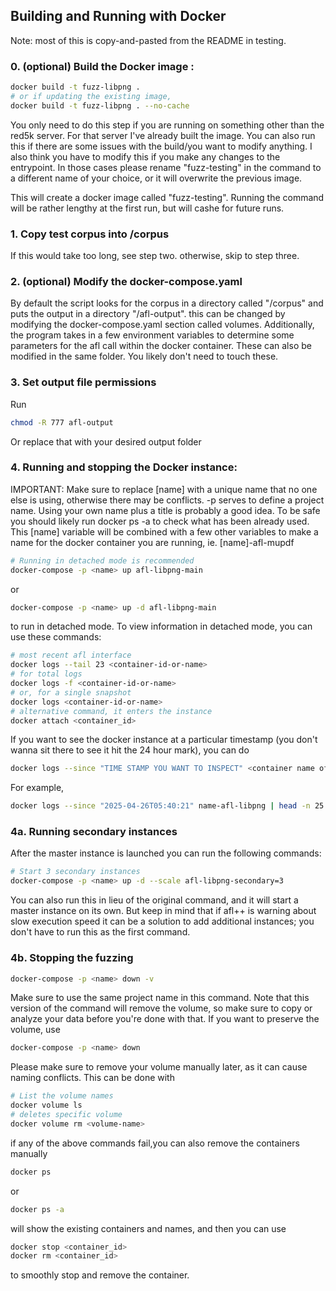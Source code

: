 ## Building and Running with Docker

Note: most of this is copy-and-pasted from the README in testing.

### 0. (optional) Build the Docker image :
```bash
docker build -t fuzz-libpng .
# or if updating the existing image,
docker build -t fuzz-libpng . --no-cache
```
You only need to do this step if you are running on something other than the red5k server. For that server I've already built the image. You can also run this if there are some issues with the build/you want to modify anything. I also think you have to modify this if you make any changes to the entrypoint. In those cases please rename "fuzz-testing" in the command to a different name of your choice, or it will overwrite the previous image.

This will create a docker image called "fuzz-testing". Running the command will be rather lengthy at the first run, but will cashe for future runs. 

### 1. Copy test corpus into /corpus

If this would take too long, see step two. otherwise, skip to step three.

### 2. (optional) Modify the docker-compose.yaml

By default the script looks for the corpus in a directory called "/corpus" and puts the output in a directory "/afl-output". this can be changed by modifying the docker-compose.yaml section called volumes. Additionally, the program takes in a few environment variables to determine some parameters for the afl call within the docker container.  These can also be modified in the same folder. You likely don't need to touch these.

### 3. Set output file permissions
Run
```bash
chmod -R 777 afl-output
```
Or replace that with your desired output folder

### 4. Running and stopping the Docker instance:

IMPORTANT: Make sure to replace [name] with a unique name that no one else is using, otherwise there may be conflicts. -p <name> serves to define a project name. Using your own name plus a title is probably a good idea. To be safe you should likely run docker ps -a to check what has been already used. This [name] variable will be combined with a few other variables to make a name for the docker container you are running, ie. [name]-afl-mupdf

```bash
# Running in detached mode is recommended
docker-compose -p <name> up afl-libpng-main
```
or
```bash
docker-compose -p <name> up -d afl-libpng-main
```
to run in detached mode. To view information in detached mode, you can use these commands:


```bash
# most recent afl interface
docker logs --tail 23 <container-id-or-name>
# for total logs
docker logs -f <container-id-or-name>
# or, for a single snapshot
docker logs <container-id-or-name>
# alternative command, it enters the instance
docker attach <container_id>
```

If you want to see the docker instance at a particular timestamp (you don't wanna sit there to see it hit the 24 hour mark), you can do
```bash
docker logs --since "TIME STAMP YOU WANT TO INSPECT" <container name of id> | head -n 25
```
For example,
```bash
docker logs --since "2025-04-26T05:40:21" name-afl-libpng | head -n 25
```

### 4a. Running secondary instances
After the master instance is launched you can run the following commands:
```bash
# Start 3 secondary instances
docker-compose -p <name> up -d --scale afl-libpng-secondary=3
```
You can also run this in lieu of the original command, and it will start a master instance on its own. But keep in mind that if afl++ is warning about slow execution speed it can be a solution to add additional instances; you don't have to run this as the first command.

### 4b. Stopping the fuzzing
```bash
docker-compose -p <name> down -v
```
Make sure to use the same project name in this command. Note that this version of the command will remove the volume, so make sure to copy or analyze your data before you're done with that. If you want to preserve the volume, use
```bash
docker-compose -p <name> down
```
Please make sure to remove your volume manually later, as it can cause naming conflicts. This can be done with
```bash
# List the volume names
docker volume ls
# deletes specific volume
docker volume rm <volume-name>
```

if any of the above commands fail,you can also remove the containers manually
```bash
docker ps
```
or 
```bash
docker ps -a
```
will show the existing containers and names, and then you can use
```bash
docker stop <container_id>
docker rm <container_id>
```
to smoothly stop and remove the container.



